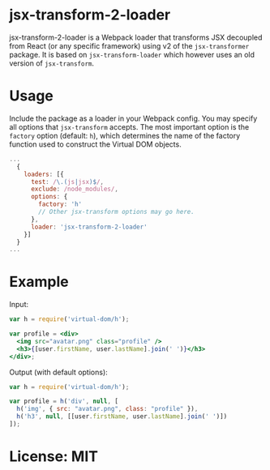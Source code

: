 jsx-transform-2-loader
======================

jsx-transform-2-loader is a Webpack loader that transforms JSX decoupled from React (or any specific framework) using v2 of the `jsx-transformer` package. It is based on `jsx-transform-loader` which however uses an old version of `jsx-transform`.

# Usage

Include the package as a loader in your Webpack config. You may specify all options that `jsx-transform` accepts. The most important option is the `factory` option (default: `h`), which determines the name of the factory function used to construct the Virtual DOM objects.

```js
...
  {
    loaders: [{
      test: /\.(js|jsx)$/,
      exclude: /node_modules/,
      options: {
        factory: 'h'
        // Other jsx-transform options may go here.
      },
      loader: 'jsx-transform-2-loader'
    }]
  }
...
```

# Example

Input:

```jsx
var h = require('virtual-dom/h');

var profile = <div>
  <img src="avatar.png" class="profile" />
  <h3>{[user.firstName, user.lastName].join(' ')}</h3>
</div>;
```

Output (with default options):

```js
var h = require('virtual-dom/h');

var profile = h('div', null, [
  h('img', { src: "avatar.png", class: "profile" }),
  h('h3', null, [[user.firstName, user.lastName].join(' ')])
]);
```

# License: MIT
